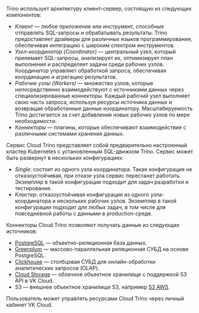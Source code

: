 Trino использует архитектуру клиент-сервер, состоящую из следующих компонентов:

- _Клиент_ — любое приложение или инструмент, способные отправлять SQL-запросы и обрабатывать результаты. Trino предоставляет драйверы для различных языков программирования, обеспечивая интеграцию с широким спектром инструментов.
- _Узел-координатор (Coordinator)_ — центральный узел, который принимает SQL-запросы, анализирует их, оптимизирует план выполнения и распределяет задачи среди рабочих узлов. Координатор управляет обработкой запроса, обеспечивая координацию и агрегацию результатов.
- _Рабочие узлы (Workers)_ — множество узлов, которые непосредственно взаимодействуют с источниками данных через специализированные коннекторы. Каждый рабочий узел выполняет свою часть запроса, используя ресурсы источника данных и возвращая обработанные данные координатору. Масштабируемость Trino достигается за счет добавления новых рабочих узлов по мере необходимости.
- _Коннекторы_ — плагины, которые обеспечивают взаимодействие с различными системами хранения данных.

Сервис Cloud Trino представляет собой предварительно настроенный кластер Kubernetes с установленным SQL-движком Trino. Сервис может быть развернут в нескольких конфигурациях:

- _Single_: состоит из одного узла координатора. Такая конфигурация не отказоустойчивая, при отказе узла сервис перестанет работать. Экземпляр в такой конфигурации подходит для задач разработки и тестирования.
- _Кластер_: отказоустойчивая конфигурация из одного узла-координатора и нескольких рабочих узлов. Экземпляр в такой конфигурации подходит для любых задач, в том числе для повседневной работы с данными в production-среде.

Коннекторы Cloud Trino позволяют получать данные из следующих источников:

- [PostgreSQL](https://www.postgresql.org/) — объектно-реляционная база данных.
- [Greenplum](https://greenplum.org) — массово-параллельная реляционная СУБД на основе PostgreSQL.
- [Clickhouse](https://clickhouse.com/) — столбцовая СУБД для онлайн-обработки аналитических запросов (OLAP).
- [Cloud Storage](/ru/storage/s3) — облачное объектное хранилище с поддержкой S3 API в VK Cloud.
- S3 — внешнее объектное хранилище S3, например [S3 AWS](https://aws.amazon.com/s3/).

Пользователь может управлять ресурсами Cloud Trino через личный кабинет VK Cloud.
